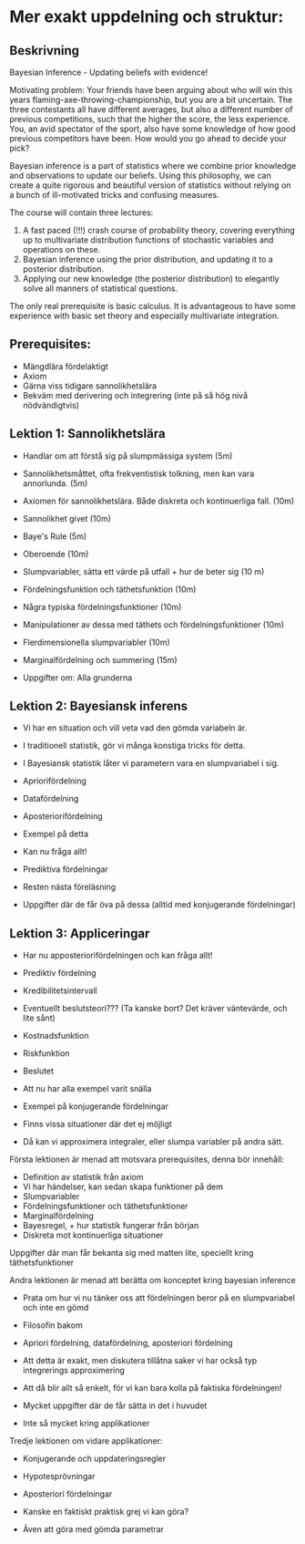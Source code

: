 # Mer exakt uppdelning och struktur:

## Beskrivning
Bayesian Inference - Updating beliefs with evidence!

Motivating problem:
Your friends have been arguing about who will win this years flaming-axe-throwing-championship, but you are a bit uncertain. The three contestants all have different averages, but also a different number of previous competitions, such that the higher the score, the less experience. You, an avid spectator of the sport, also have some knowledge of how good previous competitors have been. How would you go ahead to decide your pick?

Bayesian inference is a part of statistics where we combine prior knowledge and observations to update our beliefs. Using this philosophy, we can create a quite rigorous and beautiful version of statistics without relying on a bunch of ill-motivated tricks and confusing measures.

The course will contain three lectures:
1. A fast paced (!!!) crash course of probability theory, covering everything up to multivariate distribution functions of stochastic variables and operations on these.
2. Bayesian inference using the prior distribution, and updating it to a posterior distribution.
3. Applying our new knowledge (the posterior distribution) to elegantly solve all manners of statistical questions.

The only real prerequisite is basic calculus. It is advantageous to have some experience with basic set theory and especially multivariate integration.

## Prerequisites:
- Mängdlära fördelaktigt
- Axiom
- Gärna viss tidigare sannolikhetslära
- Bekväm med derivering och integrering (inte på så hög nivå nödvändigtvis)

## Lektion 1: Sannolikhetslära
- Handlar om att förstå sig på slumpmässiga system (5m)
- Sannolikhetsmåttet, ofta frekventistisk tolkning, men kan vara annorlunda. (5m)
- Axiomen för sannolikhetslära. Både diskreta och kontinuerliga fall. (10m)
- Sannolikhet givet (10m)
- Baye's Rule (5m)
- Oberoende (10m)

- Slumpvariabler, sätta ett värde på utfall + hur de beter sig (10 m)
- Fördelningsfunktion och täthetsfunktion (10m)
- Några typiska fördelningsfunktioner (10m)
- Manipulationer av dessa med täthets och fördelningsfunktioner (10m)
- Flerdimensionella slumpvariabler (10m)
- Marginalfördelning och summering (15m)

- Uppgifter om: Alla grunderna

## Lektion 2: Bayesiansk inferens
- Vi har en situation och vill veta vad den gömda variabeln är.
- I traditionell statistik, gör vi många konstiga tricks för detta.
- I Bayesiansk statistik låter vi parametern vara en slumpvariabel i sig.
- Apriorifördelning
- Datafördelning
- Aposteriorifördelning

- Exempel på detta

- Kan nu fråga allt!
- Prediktiva fördelningar
- Resten nästa föreläsning

- Uppgifter där de får öva på dessa (alltid med konjugerande fördelningar)

## Lektion 3: Appliceringar
- Har nu apposteriorifördelningen och kan fråga allt!
- Prediktiv fördelning
- Kredibilitetsintervall

- Eventuellt beslutsteori??? (Ta kanske bort? Det kräver väntevärde, och lite sånt)
- Kostnadsfunktion
- Riskfunktion
- Beslutet

- Att nu har alla exempel varit snälla
- Exempel på konjugerande fördelningar
- Finns vissa situationer där det ej möjligt
- Då kan vi approximera integraler, eller slumpa variabler på andra sätt.









Första lektionen är menad att motsvara prerequisites, denna bör innehåll:
- Definition av statistik från axiom
- Vi har händelser, kan sedan skapa funktioner på dem
- Slumpvariabler
- Fördelningsfunktioner och täthetsfunktioner
- Marginalfördelning
- Bayesregel, + hur statistik fungerar från början
- Diskreta mot kontinuerliga situationer

Uppgifter där man får bekanta sig med matten lite, speciellt kring täthetsfunktioner

Andra lektionen är menad att berätta om konceptet kring bayesian inference
- Prata om hur vi nu tänker oss att fördelningen beror på en slumpvariabel och inte en gömd
- Filosofin bakom
- Apriori fördelning, datafördelning, aposteriori fördelning
- Att detta är exakt, men diskutera tillåtna saker vi har också typ integrerings approximering
- Att då blir allt så enkelt, för vi kan bara kolla på faktiska fördelningen!

- Mycket uppgifter där de får sätta in det i huvudet
- Inte så mycket kring applikationer

Tredje lektionen om vidare applikationer:
- Konjugerande och uppdateringsregler
- Hypotesprövningar
- Aposteriori fördelningar

- Kanske en faktiskt praktisk grej vi kan göra?
- Även att göra med gömda parametrar

